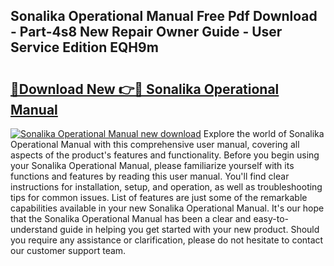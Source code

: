 ## Sonalika Operational Manual Free Pdf Download - Part-4s8 New Repair Owner Guide - User Service Edition EQH9m

# <h2><a href="http://bc52019.oget.top/?id=Sonalika+Operational+Manual">🔗Download New 👉🔴 Sonalika Operational Manual</a></h2>

[![Sonalika Operational Manual new download](https://i.imgur.com/5g1atiW.png)](http://bc52019.oget.top/?id=Sonalika+Operational+Manual)
Explore the world of Sonalika Operational Manual with this comprehensive user manual, covering all aspects of the product's features and functionality. Before you begin using your Sonalika Operational Manual, please familiarize yourself with its functions and features by reading this user manual. You'll find clear instructions for installation, setup, and operation, as well as troubleshooting tips for common issues. List of features are just some of the remarkable capabilities available in your new Sonalika Operational Manual. It's our hope that the Sonalika Operational Manual has been a clear and easy-to-understand guide in helping you get started with your new product. Should you require any assistance or clarification, please do not hesitate to contact our customer support team.
